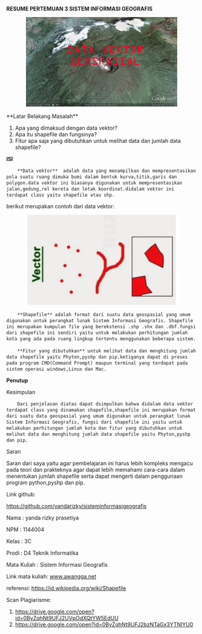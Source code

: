 **RESUME PERTEMUAN 3 SISTEM INFORMASI GEOGRAFIS**
<p align="center">
  <img src="../../img/pemb.jpg" width="400px">
</p>
**Latar Belakang Masalah**

1. Apa yang dimaksud dengan data vektor?
2. Apa itu shapefile dan fungsinya?
3. Fitur apa saja yang dibutuhkan untuk melihat data dan jumlah data shapefile?

**ISI**

        **Data vektor**  adalah data yang menampilkan dan mempresentasikan pola suatu ruang dimuka bumi dalam bentuk kurva,titik,garis dan polygon.data vektor ini biasanya digunakan untuk mempresentasikan jalan,gedung,rel kereta dan letak koordinat.didalam vektor ini terdapat class yaitu shapefile atau shp.

 berikut merupakan contoh dari data vektor:
<p align="center">
  <img src="../../img/datavektor.PNG" width="400px">
</p>

        **Shapefile** adalah format dari suatu data geospasial yang umum digunakan untuk perangkat lunak Sistem Informasi Geografis. Shapefile ini merupakan kumpulan file yang berekstensi .shp .shx dan .dbf.fungsi dari shapefile ini sendiri yaitu untuk melakukan perhitungan jumlah kota yang ada pada ruang lingkup tertentu menggunakan beberapa sistem.

        **Fitur yang dibutuhkan** untuk melihat data dan menghitung jumlah data shapefile yaitu Phyton,pyshp dan pip.ketiganya dapat di proses pada program CMD(Command Prompt) maupun terminal yang terdapat pada sistem operasi windows,Linux dan Mac.

**Penutup**

Kesimpulan

        Dari penjelasan diatas dapat dsimpulkan bahwa didalam data vektor terdapat class yang dinamakan shapefile,shapefile ini merupakan format dari suatu data geospasial yang umum digunakan untuk perangkat lunak Sistem Informasi Geografis, fungsi dari shapefile ini yaitu untuk melakukan perhitungan jumlah kota dan fitur yang dibutuhkan untuk melihat data dan menghitung jumlah data shapefile yaitu Phyton,pyshp dan pip.

Saran

Saran dari saya yaitu agar pembelajaran ini harus lebih kompleks mengacu pada teori dan prakteknya agar dapat lebih memahami cara-cara dalam menentukan jumlah shapefile serta dapat mengerti dalam penggunaan program python,pyshp dan pip.

Link github:

https://github.com/yandarizky/sisteminformasigeografis

Nama : yanda rizky prasetiya

NPM : 1144004

Kelas : 3C

Prodi : D4 Teknik Informatika

Mata Kuliah : Sistem Informasi Geografis

Link mata kuliah: www.awangga.net

referensi: https://id.wikipedia.org/wiki/Shapefile

Scan Plagiarisme:
1. https://drive.google.com/open?id=0ByZqhNt9UFJ2UVpOdXQtYW5EdUU
2. https://drive.google.com/open?id=0ByZqhNt9UFJ2bzNTaGx3YTNlYU0

